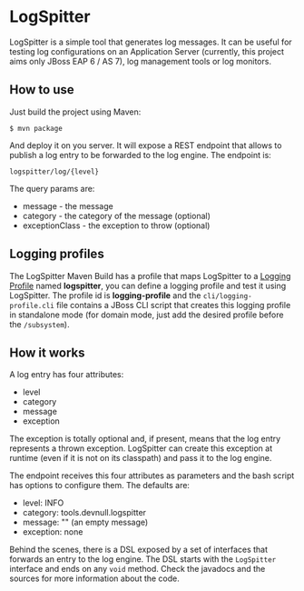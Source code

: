 LogSpitter
==========

LogSpitter is a simple tool that generates log messages. It can be useful for testing log configurations on an Application Server (currently, this project aims only JBoss EAP 6 / AS 7), log management tools or log monitors.

## How to use

Just build the project using Maven:

    $ mvn package

And deploy it on you server. It will expose a REST endpoint that allows to publish a log entry to be forwarded to the log engine. The endpoint is:

    logspitter/log/{level}

The query params are:

- message - the message
- category - the category of the message (optional)
- exceptionClass - the exception to throw (optional)

## Logging profiles

The LogSpitter Maven Build has a profile that maps LogSpitter to a [Logging Profile][logging-profile] named **logspitter**, you can define a logging profile and test it using LogSpitter. The profile id is **logging-profile** and the `cli/logging-profile.cli` file contains a JBoss CLI script that creates this logging profile in standalone mode (for domain mode, just add the desired profile before the `/subsystem`).

[logging-profile]: https://access.redhat.com/documentation/en-US/JBoss_Enterprise_Application_Platform/6.1/html/Administration_and_Configuration_Guide/Example_Logging_Profile_Configuration.html

## How it works

A log entry has four attributes:

- level
- category
- message
- exception

The exception is totally optional and, if present, means that the log entry represents a thrown exception. LogSpitter can create this exception at runtime (even if it is not on its classpath) and pass it to the log engine.

The endpoint receives this four attributes as parameters and the bash script has options to configure them. The defaults are:

- level: INFO
- category: tools.devnull.logspitter
- message: "" (an empty message)
- exception: none

Behind the scenes, there is a DSL exposed by a set of interfaces that forwards an entry to the log engine. The DSL starts with the `LogSpitter` interface and ends on any `void` method. Check the javadocs and the sources for more information about the code.
